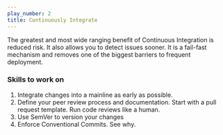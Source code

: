 ```yaml
---
play_number: 2
title: Continuously Integrate
---
```


The greatest and most wide ranging benefit of Continuous Integration is reduced risk. It also allows you to detect issues sooner. It is a fail-fast mechanism and removes one of the biggest barriers to frequent deployment.

### Skills to work on
1. Integrate changes into a mainline as early as possible. 
1. Define your peer review process and documentation. Start with a pull request template. Run code reviews like a human. 
1. Use SemVer to version your changes
1. Enforce Conventional Commits. See why.